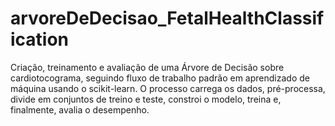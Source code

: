 # arvoreDeDecisao_FetalHealthClassification
Criação, treinamento e avaliação de uma Árvore de Decisão sobre cardiotocograma, seguindo fluxo de trabalho padrão em aprendizado de máquina usando o scikit-learn. O processo carrega os dados, pré-processa, divide em conjuntos de treino e teste, constroi o modelo, treina e, finalmente, avalia o desempenho.
